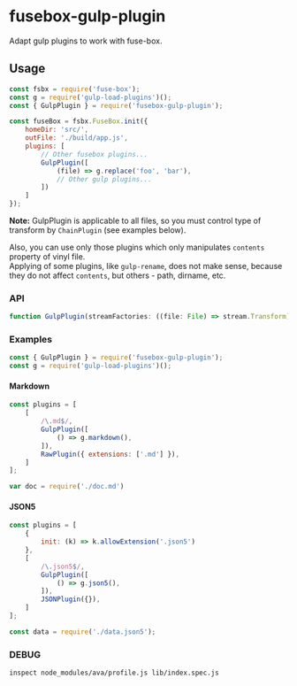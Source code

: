 fusebox-gulp-plugin
===================
Adapt gulp plugins to work with fuse-box.

## Usage
```js
const fsbx = require('fuse-box');
const g = require('gulp-load-plugins')();
const { GulpPlugin } = require('fusebox-gulp-plugin');

const fuseBox = fsbx.FuseBox.init({
    homeDir: 'src/',
    outFile: './build/app.js',
    plugins: [
        // Other fusebox plugins...
        GulpPlugin([
        	(file) => g.replace('foo', 'bar'),
        	// Other gulp plugins...
        ])
    ]
});
```

**Note:**
GulpPlugin is applicable to all files, so you must control type of transform by `ChainPlugin`
(see examples below).

Also, you can use only those plugins which only manipulates `contents` property of vinyl file.  
Applying of some plugins, like `gulp-rename`, does not make sense,
because they do not affect `contents`, but others - path, dirname, etc.


### API
```js
function GulpPlugin(streamFactories: ((file: File) => stream.Transform)[])
```

### Examples

```js
const { GulpPlugin } = require('fusebox-gulp-plugin');
const g = require('gulp-load-plugins')();
```

#### Markdown
```js
const plugins = [
    [
        /\.md$/,
        GulpPlugin([
            () => g.markdown(),
        ]),
        RawPlugin({ extensions: ['.md'] }),
    ]
];
```
```js
var doc = require('./doc.md')
```

#### JSON5
```js
const plugins = [
    {
        init: (k) => k.allowExtension('.json5')
    },
    [
        /\.json5$/,
        GulpPlugin([
            () => g.json5(),
        ]),
        JSONPlugin({}),
    ]
];
```
```js
const data = require('./data.json5');
```

### DEBUG
```
inspect node_modules/ava/profile.js lib/index.spec.js
```
